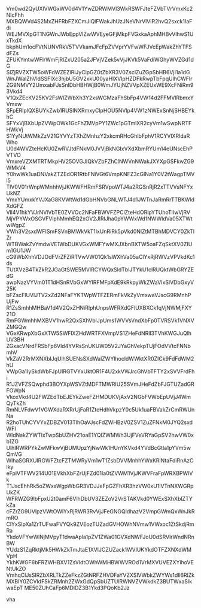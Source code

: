 Vm0wd2QyUXlVWGxWV0d4V1YwZDRWMVl3WkRSWFJteFZVbTVrVmxKc2NIcFhh
MXBQWVd4S2MxZHFRbFZXCmJIQlFWakJhUzJNeVNrVlViR2hvQ2sxck1IaFdi
WEJMVXpGT1NGWnJWbEppVlZwWVEyeGFjMkpFVGxkaAphMHBvVlhwS1UxTkdX
bkphUm1ocFVtNUNVRkV5TVVkamJFcFpZVVprYVFwWFJVcEpWakZhYTFSdFZs
ZFUKYmtwWFlrWmFjRlZxU205a2JFVjVZek5vVjJKVk5VaFdiWGhyWVZGd1dG
SlZjRVZXTW5oWFdWZEZlRlJyClpGZ0tZbXR3V0ZsclZuZGpSbHB6VjI1a1dG
WnJWalZhVldSSFlXc3hjbU5GV2xkU00yaHlXVlpHZDFkRwpTbFpqUlhCWFlr
ZG9NMVY2UmxabFJsSnlDbHBHWjB0WmJYUjNZVVpXZEUxWE9XcFNiRm93Vkd4
V1QxZEcKV25KV2FsWlZWbXh3Y2xsWGMzaFhSbFp4VW14d2FFMVlRbmxYVmxw
SFpERlplQXBUYkZwb1RUSlNXRmxyClpHOU5NVlp4VW1zNWExSnNjSHBEYkhC
SFYxVjBXbUpZVWpOWk1GcFhZMVpPY1ZWc1pGTmlXR2cyVm1wSwpNRTFHWkVj
S1YyNUtWMkZzV21GYVYzTXhZMnhzY2xkcmRHcGhlbFphV1RCYVlXRldaRWho
U0d4WVZteHcKU0ZwRVJtdFNkM0JVVjBkNGIxVXdXbmRYUm14eUNscEhPVTVO
VmxreVZXMTRTMkpHV25OVGJIQkVZbFZhClNWVnNWakJXYXpGSFkwZG9WMkV4
Y0hwWk1uaDNVakZTZEdOR1RtbFNiVGt6VmpKNFZ3cGlNa1Y0V2tWagpTMVl5
TlV0V01rWnpWMnhhVjJKWWFHRmFSRVpoWTJ4a2RGSnRjR2xTTVVsNFYxUkNZ
VmxYUmxkYVJXaG8KVWtWd1dGbHNVbGNLWTJ4d1JWTnJaRmRrTTBKWldXdGFZ
Vll4V1hkYVJrNVlVbTE0ZVVOc2NFaFBWVFZPClZteHdORlpYTUhoTlIwVjRV
MjVPYWxOSGVFVlphMmhEQ2xOV2JIRlJha0pYWWxWd1NWWldVa05XTWtwWgpZ
VWh3V2sxdWFISmFSVnBMWkVkT1IxUnRiRk5pVkd0NlZtMTBhMDVCY0ZkTlZr
WTBWakZvYmdwVE1WbDUKVGxWMFYwMXJXbnBXTW5oaFZqSktXV0ZIUm1GU1JW
cG9WbXhhVDJOdFVrZFZiRTVwVW01Qk1sWXhVa05aClYxRjRWVzVPVkdKc1ds
TUtXVzB4TkZkR2JGaGtSWE5MVlRCYWQxSldTblJTYkU1clRUQktWbGRYZEdG
awpNazVYVm01T1dHSnRVbGxWYlRFMFpXdE9kRkpyWkZWaVIxSlVDbGxyV25K
bFZscFlUVlJTV2xZd2NFaFYKTWpWTFZERmFkVkZyVmxwaVJscG9RMnhPUjFw
R1ZsSmhhMHBaV1d4V2QxZHNiRlphUnpsWFRXdGFlUXBXCk1qVjNWMjFXY21O
RmFGWmhhMXBVV1hwR2QxSXhVblJpUms1WVVsVndXbFp0TVRSVk1VNXVZMGQw
VGxKRwpXbGxXTW5SWFlXZHdWRTFXVmpVS1ZHeFdNRll3TVhKWGJuQlhUV3BH
ZGxacVNrdFRSbFp6Vld4YVRsSnUKUW05V2JYaGhVekpTUjFOdVVtcFNNbmhV
VkZaV2RrMXNXblJqUlhSUENsSXdWalZWYlhocldWWktXR0ZICk9FdFdWM2hU
VWpGa1IySkdWbFJpUlRGTVYxUktOR1F4U2xkVWJrcGhVbTFTY2xSVVFrdFhi
R1JZVFZSQwphd3BOYXpWSVZtMDFTMWRIU25SVmJHeFdZbFJGTUZadGRFOWpN
VkoxVkd4U2FWZEdTbEJEYkZweFZHMDUKVjAxV2NGbFVWbEpUVjJ4WmQyTkZh
RmNLVFdwV1VGWXdaRXRrUjFaR1ZteHdhVkpzY0c5Uk1uaFBVakZrCmRWUnNa
R2hoTUhCYVYxZDBZV013TlhOaVJscFdZWHBzV0ZSV1ZuZFNkM0JYQ2sxdWFI
WldNakZYWTIxTwpSbUZHV21oaE1YQlZWMWh3UjFVeVRYaGpSV2hwVW0xb1ZG
UlhlRWRPYkZwMFkwVjBUMUpzYjNwWk1HUnYKVkd4YVdBcGtla1pYVm5wQmVG
WlhaSGRXUlRGWFZtcFZTMWRyVm1wT1ZsbDVVMnhhYWxKRlNtaFdiRnAzClky
eFplVTFWV214U01EVkhXbFZrUjFZd01Ia0tZVWM1VjJKWVFraFpWRXBPWlVk
T1JscEhhRk5oZWxaWgpWbGR3VDJJeFpGZFhXR3hzVW0xU1lVTnNXWGRpUkZK
WFRWZG9lbFpxU2t0amF6VlhDbUV3ZEZoV2VrSTAKVkd0YWExSXhXblZTYkZa
cFZrZG9UVlpzVWtOWlYxRjRWR3RvVjJFeGNGQldhazV2VmpGWmQxWnJkRmRO
ClYxSlpXa1ZrTUFwaFVYQk9ZVEozTUZadGVHOWhNVmw1VWxoc1ZtSkdjRmRa
YkdoVFYwWlNjMVpyT1dwaApla1pZV1ZWa01GVXdNWFJoU0dSRVlrWndNRnBW
YUdzS1ZqRktjMk5HWkZkTmJtaE1XVlJCZUZack1WVlUKYkdOTFZXNXdWMVpH
YkhKWGF6bFRZWHBXV1ZsVldtOWhWMHBWWVROd1VrMXVUVEZXYlhoVENtUkZO
VmhqClJsSlRZbXRLTkZZeFkzZGtNRFZHVDFaYVZXSlVWbkZWYWs1dll6RlZk
MXBIY0ZCVldFSkZRMnh2ZWxGdQpSbUZTUlRWNVZVWkdkZ3BUTWxaSlkwaEpT
ME50ZUhCaFp6MDlDZ3B1Ykd3PQoKb2Jz

vha